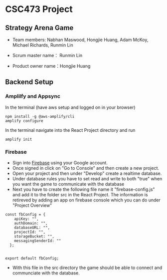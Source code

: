 # CSC473 Project
## Strategy Arena Game

* Team members: Nabhan Maswood, Hongjie Huang, Adam McKoy, Michael Richards, Runmin Lin

* Scrum master name： Runmin Lin

* Product owner name：Hongjie Huang

## Backend Setup
### Amplilfy and Appsync
In the terminal (have aws setup and logged on in your browser)
```
npm install -g @aws-amplify/cli
amplify configure
```
In the terminal navigate into the React Project directory and run
```
amplify init
```

### Firebase
* Sign into [Firebase](https://firebase.google.com/) using your Google account.
* Once signed in click on "Go to Console" and then create a new project. 
* Open your project and then under "Develop" create a realtime database. 
* Under database rules you have to set read and write to both "true" when you want the game to communicate with the database
* Next you have to create the following file name it "firebase-config.js" and add it to the folder src in the React Project. The information is retireved by adding an app on firebase console which you can do under "Project Overview" 
```
const fbConfig = {
    apiKey: "",
    authDomain: "",
    databaseURL: "",
    projectId: "",
    storageBucket: "",
    messagingSenderId: ""
  };


export default fbConfig;
```

* With this file in the src directory the game should be able to connect and communciate with the database. 

